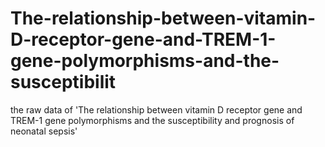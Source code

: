 # The-relationship-between-vitamin-D-receptor-gene-and-TREM-1-gene-polymorphisms-and-the-susceptibilit
the raw data of 'The relationship between vitamin D receptor gene and TREM-1 gene polymorphisms and the susceptibility and prognosis of neonatal sepsis'
